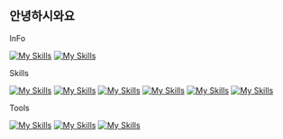## 안녕하시와요

InFo

[![My Skills](https://skillicons.dev/icons?i=instagram)](https://instagram.com/jongz1009)
[![My Skills](https://skillicons.dev/icons?i=discord)](https://discord.gg/YqAG7FN3n5)

Skills

[![My Skills](https://skillicons.dev/icons?i=androidstudio)](https://skillicons.dev)
[![My Skills](https://skillicons.dev/icons?i=kotlin)](https://skillicons.dev)
[![My Skills](https://skillicons.dev/icons?i=java)](https://skillicons.dev)
[![My Skills](https://skillicons.dev/icons?i=c)](https://skillicons.dev)
[![My Skills](https://skillicons.dev/icons?i=cpp)](https://skillicons.dev)
[![My Skills](https://skillicons.dev/icons?i=flutter)](https://skillicons.dev)

Tools

[![My Skills](https://skillicons.dev/icons?i=firebase)](https://skillicons.dev)
[![My Skills](https://skillicons.dev/icons?i=github)](https://skillicons.dev)
[![My Skills](https://skillicons.dev/icons?i=vscode)](https://skillicons.dev)

<!--
**william00kim/william00kim** is a ✨ _special_ ✨ repository because its `README.md` (this file) appears on your GitHub profile.

Here are some ideas to get you started:

- 🔭 I’m currently working on ...
- 🌱 I’m currently learning ...
- 👯 I’m looking to collaborate on ...
- 🤔 I’m looking for help with ...
- 💬 Ask me about ...
- 📫 How to reach me: ...
- 😄 Pronouns: ...
- ⚡ Fun fact: ...
-->




